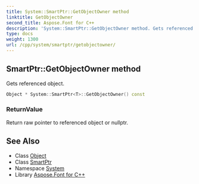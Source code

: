 ```yaml
---
title: System::SmartPtr::GetObjectOwner method
linktitle: GetObjectOwner
second_title: Aspose.Font for C++
description: 'System::SmartPtr::GetObjectOwner method. Gets referenced object in C++.'
type: docs
weight: 1300
url: /cpp/system/smartptr/getobjectowner/
---
```

## SmartPtr::GetObjectOwner method


Gets referenced object.

```cpp
Object * System::SmartPtr<T>::GetObjectOwner() const
```


### ReturnValue

Return raw pointer to referenced object or nullptr.

## See Also

* Class [Object](../../object/)
* Class [SmartPtr](../)
* Namespace [System](../../)
* Library [Aspose.Font for C++](../../../)
